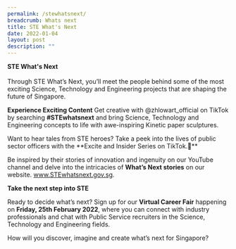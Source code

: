 ```yaml
---
permalink: /stewhatsnext/
breadcrumb: Whats next
title: STE What's Next
date: 2022-01-04
layout: post
description: ""
---
```

<b>STE What's Next</b>
<br>
<br>
Through STE What’s Next, you’ll meet the people behind some of the most exciting Science, Technology and Engineering projects that are shaping the future of Singapore.

**Experience Exciting Content**
Get creative with @zhlowart_official on TikTok by searching **#STEwhatsnext** and bring Science, Technology and Engineering concepts to life with awe-inspiring Kinetic paper sculptures.

Want to hear tales from STE heroes? Take a peek into the lives of public sector officers with the **Excite and Insider Series on TikTok.**

Be inspired by their stories of innovation and ingenuity on our YouTube channel and delve into the intricacies of **What’s Next stories** on our website. www.STEwhatsnext.gov.sg.

**Take the next step into STE**

Ready to decide what’s next? Sign up for our **Virtual Career Fair** happening on **Friday, 25th February 2022**, where you can connect with industry professionals and chat with Public Service recruiters in the Science, Technology and Engineering fields.

How will you discover, imagine and create what’s next for Singapore?
